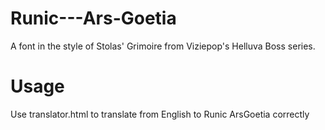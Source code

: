 # Runic---Ars-Goetia
A font in the style of Stolas' Grimoire from Viziepop's Helluva Boss series.

# Usage
Use translator.html to translate from English to Runic ArsGoetia correctly
